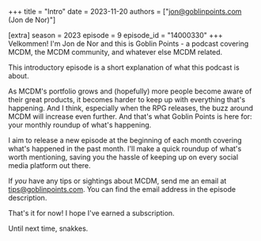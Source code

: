 +++
title = "Intro"
date = 2023-11-20
authors = ["jon@goblinpoints.com (Jon de Nor)"]

[extra]
season = 2023
episode = 9
episode_id = "14000330"
+++
Velkommen! I'm Jon de Nor and this is Goblin Points - a podcast covering MCDM, the MCDM community, and whatever else MCDM related.

This introductory episode is a short explanation of what this podcast is about.

As MCDM's portfolio grows and (hopefully) more people become aware of their great products, it becomes harder to keep up with everything that's happening. And I think, especially when the RPG releases, the buzz around MCDM will increase even further. And that's what Goblin Points is here for: your monthly roundup of what's happening.

I aim to release a new episode at the beginning of each month covering what's happened in the past month. I'll make a quick roundup of what's worth mentioning, saving you the hassle of keeping up on every social media platform out there.

If _you_ have any tips or sightings about MCDM, send me an email at tips@goblinpoints.com. You can find the email address in the episode description.

That's it for now! I hope I've earned a subscription.

Until next time, snakkes.
